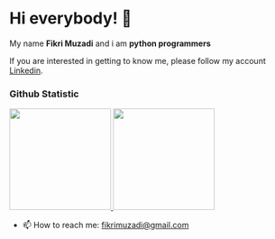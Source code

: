 # Hi everybody! 👋

My name **Fikri Muzadi** and i am **python programmers**

If you are interested in getting to know me, please follow my account [Linkedin](https://www.linkedin.com/in/fikri-muzadi/).

### Github Statistic
<p align="left">
<a href="https://github.com/dimasmds">
  <img height="180em" src="https://github-readme-stats-eight-theta.vercel.app/api?username=fikrimuza&show_icons=true&theme=algolia&include_all_commits=true&count_private=true"/>
  <img height="180em" src="https://github-readme-stats-eight-theta.vercel.app/api/top-langs/?username=fikrimuza&layout=compact&langs_count=8&theme=algolia"/>
</a>
</p>

- 📫 How to reach me: fikrimuzadi@gmail.com
